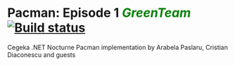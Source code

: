 Pacman: Episode 1 <span style="color:green;">*GreenTeam*</span> [![Build status](https://ci.appveyor.com/api/projects/status/6jvgx7079jbs1alx)](https://ci.appveyor.com/project/cristian-diaconescu/pacman-episode1-greenteam)
=========================




Cegeka .NET Nocturne Pacman implementation by Arabela Paslaru, Cristian Diaconescu and guests 
